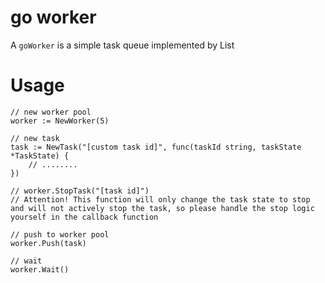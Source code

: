 # go worker
A `goWorker` is a simple task queue implemented by List


# Usage

```golang
// new worker pool
worker := NewWorker(5)

// new task
task := NewTask("[custom task id]", func(taskId string, taskState *TaskState) {
    // ........
})

// worker.StopTask("[task id]")
// Attention! This function will only change the task state to stop and will not actively stop the task, so please handle the stop logic yourself in the callback function

// push to worker pool
worker.Push(task)

// wait
worker.Wait()
```